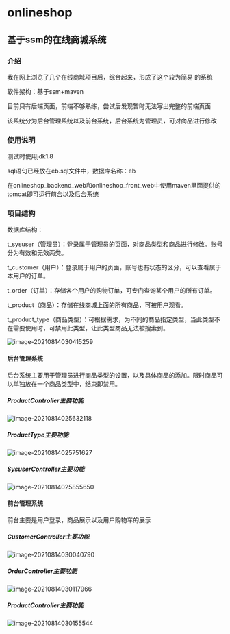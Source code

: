 # onlineshop
## 基于ssm的在线商城系统

### 介绍

我在网上浏览了几个在线商城项目后，综合起来，形成了这个较为简易 的系统

软件架构：基于ssm+maven

目前只有后端页面，前端不够熟练，尝试后发现暂时无法写出完整的前端页面

该系统分为后台管理系统以及前台系统，后台系统为管理员，可对商品进行修改

### 使用说明

测试时使用jdk1.8

sql语句已经放在eb.sql文件中，数据库名称：eb

在onlineshop_backend_web和onlineshop_front_web中使用maven里面提供的tomcat即可运行前台以及后台系统

### 项目结构

数据库结构：

t_sysuser（管理员）：登录属于管理员的页面，对商品类型和商品进行修改。账号分为有效和无效两类。

t_customer（用户）：登录属于用户的页面，账号也有状态的区分，可以查看属于本用户的订单。

t_order（订单）：存储各个用户的购物订单，可专门查询某个用户的所有订单。

t_product（商品）：存储在线商城上面的所有商品，可被用户观看。

t_product_type（商品类型）：可根据需求，为不同的商品指定类型，当此类型不在需要使用时，可禁用此类型，让此类型商品无法被搜索到。

![image-20210814030415259](https://user-images.githubusercontent.com/58628149/129441426-18084edc-5a26-4584-8d88-f2ff27b61d23.png)





#### 后台管理系统

后台系统主要用于管理员进行商品类型的设置，以及具体商品的添加。限时商品可以单独放在一个商品类型中，结束即禁用。

##### ProductController主要功能
![image-20210814025632118](https://user-images.githubusercontent.com/58628149/129441439-30805f8d-b4ff-480d-9b40-2d89946a8b90.png)

##### ProductType主要功能

![image-20210814025751627](https://user-images.githubusercontent.com/58628149/129441455-8332c6a4-ad5e-40ec-a2fd-1e6e4efb1658.png)

##### SysuserController主要功能
![image-20210814025855650](https://user-images.githubusercontent.com/58628149/129441463-a1b65594-99ce-4906-bd7e-b26a8aaebfaa.png)

#### 前台管理系统

前台主要是用户登录，商品展示以及用户购物车的展示

##### CustomerController主要功能
![image-20210814030040790](https://user-images.githubusercontent.com/58628149/129441487-244885dc-669d-460d-beb2-5ccbbef9978c.png)

##### OrderController主要功能

![image-20210814030117966](https://user-images.githubusercontent.com/58628149/129441488-a505faee-eaea-4be6-9fe7-6929fa9c13f5.png)

##### ProductController主要功能
![image-20210814030155544](https://user-images.githubusercontent.com/58628149/129441490-acf1e2c9-7751-4d4d-801b-a38cd5fabc9c.png)
